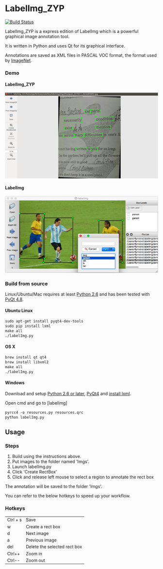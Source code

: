 # LabelImg_ZYP

[![Build Status](https://travis-ci.org/tzutalin/labelImg.png)](https://travis-ci.org/tzutalin/labelImg)

LabelImg_ZYP is a express edition of LabelImg which is a powerful graphical image annotation tool.

It is written in Python and uses Qt for its graphical interface.

Annotations are saved as XML files in PASCAL VOC format, the format used by [ImageNet](http://www.image-net.org/).

### Demo
#### LabelImg_ZYP
![](demo/demo4.png)
#### LabelImg 
![](demo/demo3.jpg)



### Build from source

Linux/Ubuntu/Mac requires at least [Python 2.6](http://www.python.org/getit/) and has been tested with [PyQt
4.8](http://www.riverbankcomputing.co.uk/software/pyqt/intro).

#### Ubuntu Linux

    sudo apt-get install pyqt4-dev-tools
    sudo pip install lxml
    make all
    ./labelImg.py

#### OS X

    brew install qt qt4
    brew install libxml2
    make all
    ./labelImg.py

#### Windows

Download and setup [Python 2.6 or later](https://www.python.org/downloads/windows/), [PyQt4](https://www.riverbankcomputing.com/software/pyqt/download) and [install lxml](http://lxml.de/installation.html).

Open cmd and go to [labelImg]

    pyrcc4 -o resources.py resources.qrc
    python labelImg.py


## Usage

### Steps

1. Build using the instructions above. 
2. Put images to the folder named 'Imgs'.
3. Launch labelImg.py
4. Click 'Create RectBox'
3. Click and release left mouse to select a region to annotate the rect box

The annotation will be saved to the folder 'Imgs'.

You can refer to the below hotkeys to speed up your workflow.

### Hotkeys

|          |                                          |
|----------|------------------------------------------|
| Ctrl + s | Save                                     |
| w        | Create a rect box                        |
| d        | Next image                               |
| a        | Previous image                           |
| del      | Delete the selected rect box             |
| Ctrl++   | Zoom in                                  |
| Ctrl--   | Zoom out                                 |

